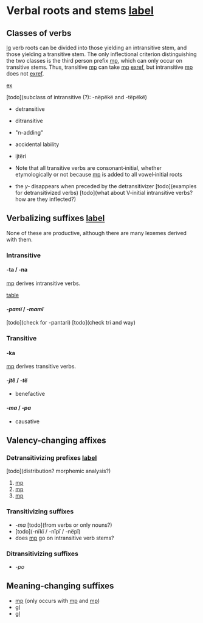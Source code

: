 # Verbal roots and stems [label](verbderiv)


## Classes of verbs

[lg](yab) verb roots can be divided into those yielding an intransitive stem, and those yielding a transitive stem.
The only inflectional criterion distinguishing the two classes is the third person prefix [mp](ta-3?nt), which can only occur on transitive stems.
Thus, transitive [mp](yawanka-kill) can take [mp](ta-3?nt) [exref](convfemgrme-217), but intransitive [mp](yaruwa-laugh) does not [exref](convrisamaj-42).

[ex](convfemgrme-217,convrisamaj-42)

[todo](subclass of intransitive (?): -nëpëkë and -tëpëkë)

* detransitive
* ditransitive
* "n-adding"
* accidental lability
* ijtëri

* Note that all transitive verbs are consonant‑initial, whether etymologically or not because [mp](ylk) is added to all vowel‑initial roots
* the _y‑_ disappears when preceded by the detransitivizer [todo](examples for detransitivized verbs) [todo](what about V-initial intransitive verbs? how are they inflected?)

## Verbalizing suffixes [label](sec:vbz)
None of these are productive, although there are many lexemes derived with them.

### Intransitive

#### -ta / -na
[mp](tavbz) derives intransitive verbs.

[table](tavbz)

#### _-pamï_ / _-mamï_
[todo](check for -pantari)
[todo](check tri and way)

### Transitive

#### -ka
[mp](kavbz) derives transitive verbs.

#### _-jtë_ / _-të_
* benefactive

#### _-ma_ / _-pa_ 
* causative



## Valency-changing affixes

### Detransitivizing prefixes [label](sec:detrz)

[todo](distribution? morphemic analysis?)

1. [mp](dt2?nt)
1. [mp](dt1?nt)
1. [mp](dt3?nt)


### Transitivizing suffixes
* _-ma_ [todo](from verbs or only nouns?)
* [todo](-nïkï / -nïpï / -nëpï)
* does [mp](kavbz) go on intransitive verb stems?

### Ditransitivizing suffixes
* _-po_

## Meaning-changing suffixes

* [mp](podes) (only occurs with [mp](riipfv) and [mp](jraneg))
* [gl](PLUR)
* [gl](CESS)

